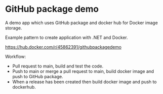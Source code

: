 # GitHub package demo

A demo app which uses GitHub package and docker hub for Docker image storage.

Example pattern to create application with .NET and Docker.

https://hub.docker.com/r/45862391/githubpackagedemo

Workflow:

- Pull request to main, build and test the code.
- Push to main or merge a pull request to main, build docker image and push to GitHub package.
- When a release has been created then build docker image and push to dockerhub.
